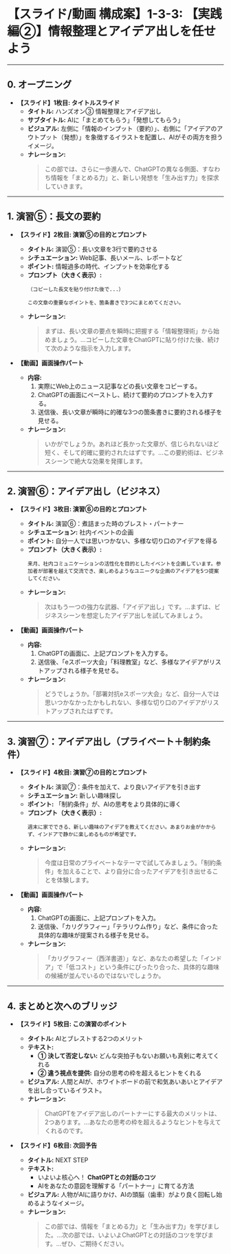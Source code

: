 # 【スライド/動画 構成案】1-3-3: 【実践編②】情報整理とアイデア出しを任せよう

---

## 0. オープニング

*   **【スライド】1枚目: タイトルスライド**
    *   **タイトル:** ハンズオン③ 情報整理とアイデア出し
    *   **サブタイトル:** AIに「まとめてもらう」「発想してもらう」
    *   **ビジュアル:** 左側に「情報のインプット（要約）」、右側に「アイデアのアウトプット（発想）」を象徴するイラストを配置し、AIがその両方を担うイメージ。
    *   **ナレーション:**
        > この部では、さらに一歩進んで、ChatGPTの異なる側面、すなわち情報を「まとめる力」と、新しい発想を「生み出す力」を探求していきます。

---

## 1. 演習⑤：長文の要約

*   **【スライド】2枚目: 演習⑤の目的とプロンプト**
    *   **タイトル:** 演習⑤：長い文章を3行で要約させる
    *   **シチュエーション:** Web記事、長いメール、レポートなど
    *   **ポイント:** 情報過多の時代、インプットを効率化する
    *   **プロンプト（大きく表示）:**
        ```
        （コピーした長文を貼り付けた後で...）

        この文章の重要なポイントを、箇条書きで3つにまとめてください。
        ```
    *   **ナレーション:**
        > まずは、長い文章の要点を瞬時に把握する「情報整理術」から始めましょう。...コピーした文章をChatGPTに貼り付けた後、続けて次のような指示を入力します。

*   **【動画】画面操作パート**
    *   **内容:**
        1.  実際にWeb上のニュース記事などの長い文章をコピーする。
        2.  ChatGPTの画面にペーストし、続けて要約のプロンプトを入力する。
        3.  送信後、長い文章が瞬時に的確な3つの箇条書きに要約される様子を見せる。
    *   **ナレーション:**
        > いかがでしょうか。あれほど長かった文章が、信じられないほど短く、そして的確に要約されたはずです。...この要約術は、ビジネスシーンで絶大な効果を発揮します。

---

## 2. 演習⑥：アイデア出し（ビジネス）

*   **【スライド】3枚目: 演習⑥の目的とプロンプト**
    *   **タイトル:** 演習⑥：煮詰まった時のブレスト・パートナー
    *   **シチュエーション:** 社内イベントの企画
    *   **ポイント:** 自分一人では思いつかない、多様な切り口のアイデアを得る
    *   **プロンプト（大きく表示）:**
        ```
        来月、社内コミュニケーションの活性化を目的としたイベントを企画しています。参加者が部署を越えて交流でき、楽しめるようなユニークな企画のアイデアを5つ提案してください。
        ```
    *   **ナレーション:**
        > 次はもう一つの強力な武器、「アイデア出し」です。...まずは、ビジネスシーンを想定したアイデア出しを試してみましょう。

*   **【動画】画面操作パート**
    *   **内容:**
        1.  ChatGPTの画面に、上記プロンプトを入力する。
        2.  送信後、「eスポーツ大会」「料理教室」など、多様なアイデアがリストアップされる様子を見せる。
    *   **ナレーション:**
        > どうでしょうか。「部署対抗eスポーツ大会」など、自分一人では思いつかなかったかもしれない、多様な切り口のアイデアがリストアップされたはずです。

---

## 3. 演習⑦：アイデア出し（プライベート＋制約条件）

*   **【スライド】4枚目: 演習⑦の目的とプロンプト**
    *   **タイトル:** 演習⑦：条件を加えて、より良いアイデアを引き出す
    *   **シチュエーション:** 新しい趣味探し
    *   **ポイント:** 「制約条件」が、AIの思考をより具体的に導く
    *   **プロンプト（大きく表示）:**
        ```
        週末に家でできる、新しい趣味のアイデアを教えてください。あまりお金がかからず、インドアで静かに楽しめるものが希望です。
        ```
    *   **ナレーション:**
        > 今度は日常のプライベートなテーマで試してみましょう。「制約条件」を加えることで、より自分に合ったアイデアを引き出せることを体験します。

*   **【動画】画面操作パート**
    *   **内容:**
        1.  ChatGPTの画面に、上記プロンプトを入力。
        2.  送信後、「カリグラフィー」「テラリウム作り」など、条件に合った具体的な趣味が提案される様子を見せる。
    *   **ナレーション:**
        > 「カリグラフィー（西洋書道）」など、あなたの希望した「インドア」で「低コスト」という条件にぴったり合った、具体的な趣味の候補が並んでいるのではないでしょうか。

---

## 4. まとめと次へのブリッジ

*   **【スライド】5枚目: この演習のポイント**
    *   **タイトル:** AIとブレストする2つのメリット
    *   **テキスト:**
        *   **① 決して否定しない:** どんな突拍子もないお願いも真剣に考えてくれる
        *   **② 違う視点を提供:** 自分の思考の枠を超えるヒントをくれる
    *   **ビジュアル:** 人間とAIが、ホワイトボードの前で和気あいあいとアイデアを出し合っているイラスト。
    *   **ナレーション:**
        > ChatGPTをアイデア出しのパートナーにする最大のメリットは、2つあります。...あなたの思考の枠を超えるようなヒントを与えてくれるのです。

*   **【スライド】6枚目: 次回予告**
    *   **タイトル:** NEXT STEP
    *   **テキスト:**
        *   いよいよ核心へ！ **ChatGPTとの対話のコツ**
        *   AIをあなたの意図を理解する「パートナー」に育てる方法
    *   **ビジュアル:** 人物がAIに語りかけ、AIの頭脳（歯車）がより良く回転し始めるようなイメージ。
    *   **ナレーション:**
        > この部では、情報を「まとめる力」と「生み出す力」を学びました。...次の部では、いよいよChatGPTとの対話のコツを学びます。...ぜひ、ご期待ください。 